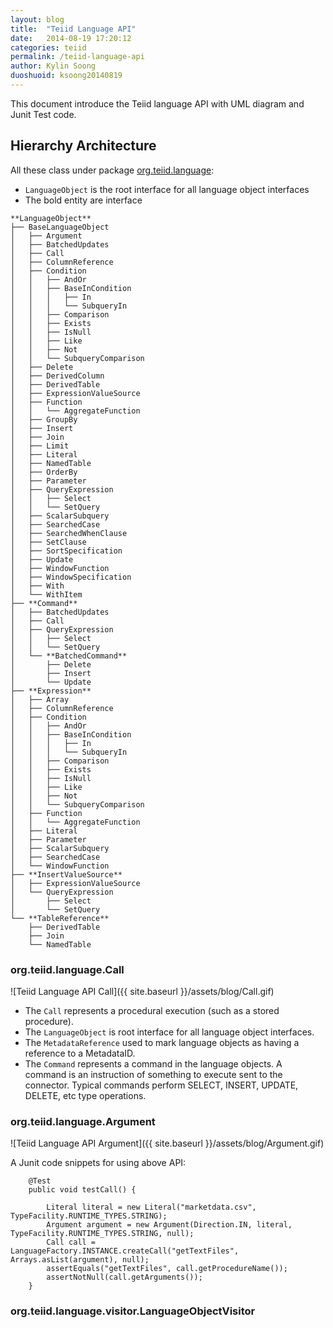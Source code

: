 ```yaml
---
layout: blog
title:  "Teiid Language API"
date:   2014-08-19 17:20:12
categories: teiid
permalink: /teiid-language-api
author: Kylin Soong
duoshuoid: ksoong20140819
---
```


This document introduce the Teiid language API with UML diagram and Junit Test code.

## Hierarchy Architecture

All these class under package [org.teiid.language](https://github.com/teiid/teiid/tree/master/api/src/main/java/org/teiid/language): 

* `LanguageObject` is the root interface for all language object interfaces
* The bold entity are interface

~~~
**LanguageObject**
├── BaseLanguageObject
│   ├── Argument
│   ├── BatchedUpdates
│   ├── Call
│   ├── ColumnReference
│   ├── Condition
│   │   ├── AndOr
│   │   ├── BaseInCondition
│   │   │   ├── In
│   │   │   └── SubqueryIn
│   │   ├── Comparison
│   │   ├── Exists
│   │   ├── IsNull
│   │   ├── Like
│   │   ├── Not
│   │   └── SubqueryComparison
│   ├── Delete
│   ├── DerivedColumn
│   ├── DerivedTable
│   ├── ExpressionValueSource
│   ├── Function
│   │   └── AggregateFunction
│   ├── GroupBy
│   ├── Insert
│   ├── Join
│   ├── Limit
│   ├── Literal
│   ├── NamedTable
│   ├── OrderBy
│   ├── Parameter
│   ├── QueryExpression
│   │   ├── Select
│   │   └── SetQuery
│   ├── ScalarSubquery
│   ├── SearchedCase
│   ├── SearchedWhenClause
│   ├── SetClause
│   ├── SortSpecification
│   ├── Update
│   ├── WindowFunction
│   ├── WindowSpecification
│   ├── With
│   └── WithItem
├── **Command**
│   ├── BatchedUpdates
│   ├── Call
│   ├── QueryExpression
│   │   ├── Select
│   │   └── SetQuery
│   └── **BatchedCommand**
│       ├── Delete
│       ├── Insert
│       └── Update
├── **Expression**
│   ├── Array
│   ├── ColumnReference
│   ├── Condition
│   │   ├── AndOr
│   │   ├── BaseInCondition
│   │   │   ├── In
│   │   │   └── SubqueryIn
│   │   ├── Comparison
│   │   ├── Exists
│   │   ├── IsNull
│   │   ├── Like
│   │   ├── Not
│   │   └── SubqueryComparison
│   ├── Function
│   │   └── AggregateFunction
│   ├── Literal
│   ├── Parameter
│   ├── ScalarSubquery
│   ├── SearchedCase
│   └── WindowFunction
├── **InsertValueSource**
│   ├── ExpressionValueSource
│   └── QueryExpression
│       ├── Select
│       └── SetQuery
└── **TableReference**
    ├── DerivedTable
    ├── Join
    └── NamedTable
~~~

### org.teiid.language.Call

![Teiid Language API Call]({{ site.baseurl }}/assets/blog/Call.gif)

* The `Call` represents a procedural execution (such as a stored procedure).
* The `LanguageObject` is root interface for all language object interfaces.
* The `MetadataReference` used to mark language objects as having a reference to a MetadataID. 
* The `Command` represents a command in the language objects. A command is an instruction of something to execute sent to the connector. Typical commands perform SELECT, INSERT, UPDATE, DELETE, etc type operations.

### org.teiid.language.Argument

![Teiid Language API Argument]({{ site.baseurl }}/assets/blog/Argument.gif)

A Junit code snippets for using above API:

~~~
	@Test
	public void testCall() {
		
		Literal literal = new Literal("marketdata.csv", TypeFacility.RUNTIME_TYPES.STRING);
		Argument argument = new Argument(Direction.IN, literal, TypeFacility.RUNTIME_TYPES.STRING, null);
		Call call = LanguageFactory.INSTANCE.createCall("getTextFiles", Arrays.asList(argument), null);
		assertEquals("getTextFiles", call.getProcedureName());
		assertNotNull(call.getArguments());
	}
~~~

### org.teiid.language.visitor.LanguageObjectVisitor
